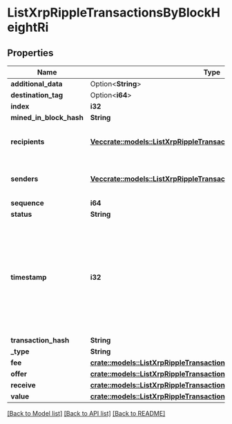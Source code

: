 # ListXrpRippleTransactionsByBlockHeightRi

## Properties

Name | Type | Description | Notes
------------ | ------------- | ------------- | -------------
**additional_data** | Option<**String**> |  | [optional]
**destination_tag** | Option<**i64**> |  | [optional]
**index** | **i32** |  | 
**mined_in_block_hash** | **String** |  | 
**recipients** | [**Vec<crate::models::ListXrpRippleTransactionsByBlockHeightRiRecipients>**](ListXRPRippleTransactionsByBlockHeightRI_recipients.md) | Object Array representation of transaction receivers | 
**senders** | [**Vec<crate::models::ListXrpRippleTransactionsByBlockHeightRiSenders>**](ListXRPRippleTransactionsByBlockHeightRI_senders.md) | Object Array representation of transaction senders | 
**sequence** | **i64** |  | 
**status** | **String** |  | 
**timestamp** | **i32** | Defines the exact date/time in Unix Timestamp when this transaction was mined, confirmed or first seen in Mempool, if it is unconfirmed. | 
**transaction_hash** | **String** |  | 
**_type** | **String** |  | 
**fee** | [**crate::models::ListXrpRippleTransactionsByBlockHeightRiFee**](ListXRPRippleTransactionsByBlockHeightRI_fee.md) |  | 
**offer** | [**crate::models::ListXrpRippleTransactionsByBlockHeightRiOffer**](ListXRPRippleTransactionsByBlockHeightRI_offer.md) |  | 
**receive** | [**crate::models::ListXrpRippleTransactionsByBlockHeightRiReceive**](ListXRPRippleTransactionsByBlockHeightRI_receive.md) |  | 
**value** | [**crate::models::ListXrpRippleTransactionsByBlockHeightRiValue**](ListXRPRippleTransactionsByBlockHeightRI_value.md) |  | 

[[Back to Model list]](../README.md#documentation-for-models) [[Back to API list]](../README.md#documentation-for-api-endpoints) [[Back to README]](../README.md)


